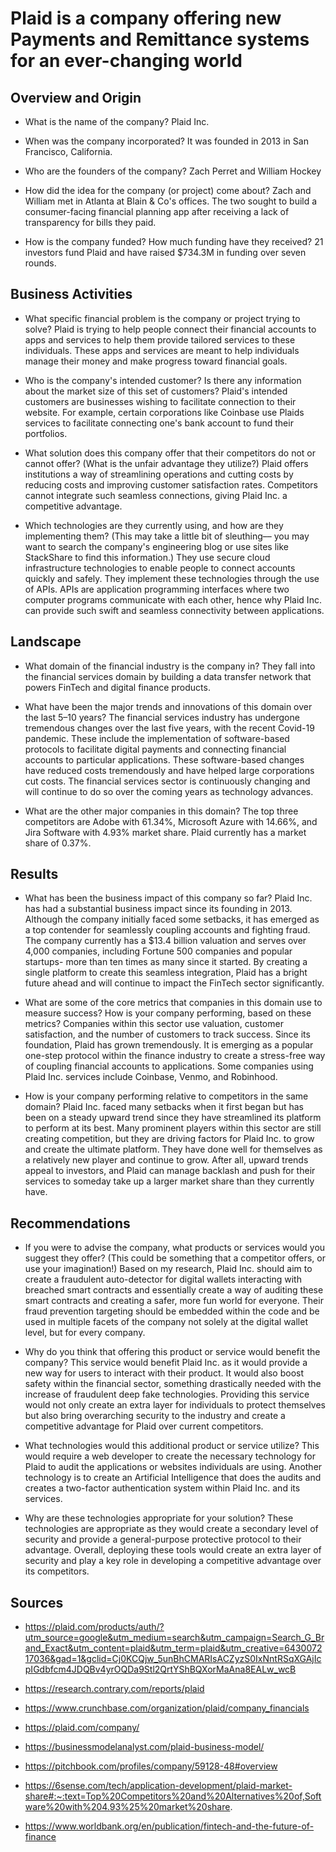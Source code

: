 # Plaid is a company offering new Payments and Remittance systems for an ever-changing world

## Overview and Origin

* What is the name of the company? Plaid Inc. 

* When was the company incorporated? It was founded in 2013 in San Francisco, California.

* Who are the founders of the company? Zach Perret and William Hockey

* How did the idea for the company (or project) come about? Zach and William met in Atlanta at Blain & Co's offices. The two sought to build a consumer-facing financial planning app after receiving a lack of transparency for bills they paid. 

* How is the company funded? How much funding have they received? 21 investors fund Plaid and have raised $734.3M in funding over seven rounds. 


## Business Activities

* What specific financial problem is the company or project trying to solve? Plaid is trying to help people connect their financial accounts to apps and services to help them provide tailored services to these individuals. These apps and services are meant to help individuals manage their money and make progress toward financial goals. 

* Who is the company's intended customer? Is there any information about the market size of this set of customers? Plaid's intended customers are businesses wishing to facilitate connection to their website. For example, certain corporations like Coinbase use Plaids services to facilitate connecting one's bank account to fund their portfolios. 

* What solution does this company offer that their competitors do not or cannot offer? (What is the unfair advantage they utilize?) Plaid offers institutions a way of streamlining operations and cutting costs by reducing costs and improving customer satisfaction rates. Competitors cannot integrate such seamless connections, giving Plaid Inc. a competitive advantage. 

* Which technologies are they currently using, and how are they implementing them? (This may take a little bit of sleuthing–– you may want to search the company's engineering blog or use sites like StackShare to find this information.) They use secure cloud infrastructure technologies to enable people to connect accounts quickly and safely. They implement these technologies through the use of APIs. APIs are application programming interfaces where two computer programs communicate with each other, hence why Plaid Inc. can provide such swift and seamless connectivity between applications. 


## Landscape

* What domain of the financial industry is the company in? They fall into the financial services domain by building a data transfer network that powers FinTech and digital finance products. 

* What have been the major trends and innovations of this domain over the last 5–10 years? The financial services industry has undergone tremendous changes over the last five years, with the recent Covid-19 pandemic. These include the implementation of software-based protocols to facilitate digital payments and connecting financial accounts to particular applications. These software-based changes have reduced costs tremendously and have helped large corporations cut costs. The financial services sector is continuously changing and will continue to do so over the coming years as technology advances. 

* What are the other major companies in this domain? The top three competitors are Adobe with 61.34%, Microsoft Azure with 14.66%, and Jira Software with 4.93% market share. Plaid currently has a market share of 0.37%. 


## Results

* What has been the business impact of this company so far? Plaid Inc. has had a substantial business impact since its founding in 2013. Although the company initially faced some setbacks, it has emerged as a top contender for seamlessly coupling accounts and fighting fraud. The company currently has a $13.4 billion valuation and serves over 4,000 companies, including Fortune 500 companies and popular startups- more than ten times as many since it started. By creating a single platform to create this seamless integration, Plaid has a bright future ahead and will continue to impact the FinTech sector significantly. 

* What are some of the core metrics that companies in this domain use to measure success? How is your company performing, based on these metrics? Companies within this sector use valuation, customer satisfaction, and the number of customers to track success. Since its foundation, Plaid has grown tremendously. It is emerging as a popular one-step protocol within the finance industry to create a stress-free way of coupling financial accounts to applications. Some companies using Plaid Inc. services include Coinbase, Venmo, and Robinhood. 

* How is your company performing relative to competitors in the same domain? Plaid Inc. faced many setbacks when it first began but has been on a steady upward trend since they have streamlined its platform to perform at its best. Many prominent players within this sector are still creating competition, but they are driving factors for Plaid Inc. to grow and create the ultimate platform. They have done well for themselves as a relatively new player and continue to grow. After all, upward trends appeal to investors, and Plaid can manage backlash and push for their services to someday take up a larger market share than they currently have. 


## Recommendations

* If you were to advise the company, what products or services would you suggest they offer? (This could be something that a competitor offers, or use your imagination!) Based on my research, Plaid Inc. should aim to create a fraudulent auto-detector for digital wallets interacting with breached smart contracts and essentially create a way of auditing these smart contracts and creating a safer, more fun world for everyone. Their fraud prevention targeting should be embedded within the code and be used in multiple facets of the company not solely at the digital wallet level, but for every company. 

* Why do you think that offering this product or service would benefit the company? This service would benefit Plaid Inc. as it would provide a new way for users to interact with their product. It would also boost safety within the financial sector, something drastically needed with the increase of fraudulent deep fake technologies. Providing this service would not only create an extra layer for individuals to protect themselves but also bring overarching security to the industry and create a competitive advantage for Plaid over current competitors. 

* What technologies would this additional product or service utilize? This would require a web developer to create the necessary technology for Plaid to audit the applications or websites individuals are using. Another technology is to create an Artificial Intelligence that does the audits and creates a two-factor authentication system within Plaid Inc. and its services. 

* Why are these technologies appropriate for your solution? These technologies are appropriate as they would create a secondary level of security and provide a general-purpose protective protocol to their advantage. Overall, deploying these tools would create an extra layer of security and play a key role in developing a competitive advantage over its competitors. 

## Sources

* https://plaid.com/products/auth/?utm_source=google&utm_medium=search&utm_campaign=Search_G_Brand_Exact&utm_content=plaid&utm_term=plaid&utm_creative=643007217036&gad=1&gclid=Cj0KCQjw_5unBhCMARIsACZyzS0IxNntRSqXGAjIcpIGdbfcm4JDQBv4yrOQDa9Stl2QrtYShBQXorMaAna8EALw_wcB

* https://research.contrary.com/reports/plaid

* https://www.crunchbase.com/organization/plaid/company_financials

* https://plaid.com/company/

* https://businessmodelanalyst.com/plaid-business-model/

* https://pitchbook.com/profiles/company/59128-48#overview

* https://6sense.com/tech/application-development/plaid-market-share#:~:text=Top%20Competitors%20and%20Alternatives%20of,Software%20with%204.93%25%20market%20share.

* https://www.worldbank.org/en/publication/fintech-and-the-future-of-finance 